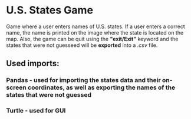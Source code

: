 # **U.S. States Game**

Game where a user enters names of U.S. states. If a user enters a correct name, the name is printed on the image
where the state is located on the map. Also, the game can be quit using the **"exit/Exit"** keyword and the states that
were not guesseed will be **exported** into a *.csv* file.

## Used imports:
### Pandas - used for importing the states data and their on-screen coordinates, as well as exporting the names of the states that were not guessed
### Turtle - used for GUI


